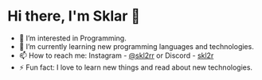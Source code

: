 
# Hi there, I'm Sklar 👋
- 🔭 I’m interested in Programming.
- 🌱 I’m currently learning new programming languages and technologies.
- 📫 How to reach me: Instagram - [@skl2rr](https://instagram.com/skl2rr) or Discord - [skl2r](https://discord.gg/users/1052211556735266856)
- ⚡ Fun fact: I love to learn new things and read about new technologies.
